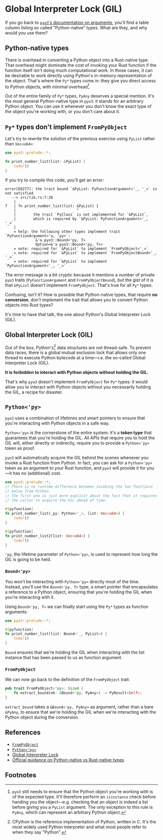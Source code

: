 # Global Interpreter Lock (GIL)

If you go back to [`pyo3`'s documentation on arguments](https://pyo3.rs/v0.23.3/conversions/tables#argument-types),
you'll find a table column listing so called "Python-native" types.
What are they, and why would you use them?

## Python-native types

There is overhead in converting a Python object into a Rust-native type.\
That overhead might dominate the cost of invoking your Rust function if the function itself isn't doing much
computational work. In those cases, it can be desirable to work directly using Python's in-memory representation of the object.
That's where the `Py*` types come in: they give you direct access to Python objects, with minimal overhead[^type-check].

Out of the entire family of `Py*` types, `PyAny` deserves a special mention.
It's the most general Python-native type in `pyo3`: it stands for an arbitrary Python object.
You can use it whenever you don't know the exact type of the object you're working with, or you don't care about it.

## `Py*` types don't implement `FromPyObject`

Let's try to rewrite the solution of the previous exercise using `PyList` rather than `Vec<u64>`:

```rust
use pyo3::prelude::*;

fn print_number_list(list: &PyList) {
    todo!()
}
```

If you try to compile this code, you'll get an error:

```text
error[E0277]: the trait bound `&PyList: PyFunctionArgument<'_, '_>` is not satisfied
   --> src/lib.rs:7:28
    |
7   | fn print_number_list(list: &PyList) {
    |                            ^ 
    |        the trait `PyClass` is not implemented for `&PyList`, 
    |        which is required by `&PyList: PyFunctionArgument<'_, '_>`
    |
    = help: the following other types implement trait `PyFunctionArgument<'a, 'py>`:
              &'a pyo3::Bound<'py, T>
              Option<&'a pyo3::Bound<'py, T>>
    = note: required for `&PyList` to implement `FromPyObject<'_>`
    = note: required for `&PyList` to implement `FromPyObjectBound<'_, '_>`
    = note: required for `&PyList` to implement `PyFunctionArgument<'_, '_>`
```

The error message is a bit cryptic because it mentions a number of private `pyo3` traits (`PyFunctionArgument` and
`FromPyObjectBound`), but the gist of it is that `&PyList` doesn't implement `FromPyObject`. That's
true for all `Py*` types.

Confusing, isn't it? How is possible that Python-native types, that require **no conversion**, don't implement the
trait that allows you to convert Python objects into Rust types?

It's time to have _that_ talk, the one about Python's Global Interpreter Lock (GIL).

## Global Interpreter Lock (GIL)

Out of the box, Python's[^cpython] data structures are not thread-safe. To prevent data races, there is a global
mutual exclusion lock that allows only one thread to execute Python bytecode at a time—i.e. the so-called
Global Interpreter Lock (GIL).

**It is forbidden to interact with Python objects without holding the GIL.**

That's why `pyo3` doesn't implement `FromPyObject` for `Py*` types: it would allow you to interact with Python objects
without you necessarily holding the GIL, a recipe for disaster.

## `Python<'py>`

`pyo3` uses a combination of lifetimes and smart pointers to ensure that you're interacting with Python objects
in a safe way.

`Python<'py>` is the cornerstone of the entire system: it's a **token type** that guarantees that you're holding the GIL.
All APIs that require you to hold the GIL will, either directly or indirectly, require you to provide a `Python<'py>`
token as proof.

`pyo3` will automatically acquire the GIL behind the scenes whenever you invoke a Rust function from Python. In fact,
you can ask for a `Python<'py>` token as an argument to your Rust function, and `pyo3` will provide it for you—it has
no (additional) cost.

```rust
use pyo3::prelude::*;
// There is no runtime difference between invoking the two functions
// below from Python.
// The first one is just more explicit about the fact that it requires
// the caller to acquire the GIL ahead of time.

#[pyfunction]
fn print_number_list(_py: Python<'_>, list: Vec<u64>) {
    todo!()
}

#[pyfunction]
fn print_number_list2(list: Vec<u64>) {
    todo!()
}
```

`'py`, the lifetime parameter of `Python<'py>`, is used to represent how long the GIL is going to be held.

### `Bound<'py>`

You won't be interacting with `Python<'py>` directly most of the time.\
Instead, you'll use the `Bound<'py, T>` type, a smart pointer that encapsulates a reference to a Python object, ensuring
that you're holding the GIL when you're interacting with it.

Using `Bound<'py, T>` we can finally start using the `Py*` types as function arguments:

```rust
use pyo3::prelude::*;

#[pyfunction]
fn print_number_list(list: Bound<'_, PyList>) {
    todo!()
}
```

`Bound` ensures that we're holding the GIL when interacting with the list instance that has been passed to us
as function argument.

### `FromPyObject`

We can now go back to the definition of the `FromPyObject` trait:

```rust
pub trait FromPyObject<'py>: Sized {
    fn extract_bound(ob: &Bound<'py, PyAny>) -> PyResult<Self>;
}
```

`extract_bound` takes a `&Bound<'py, PyAny>` as argument, rather than a bare `&PyAny`, to ensure that we're holding the GIL
when we're interacting with the Python object during the conversion.

## References

- [`FromPyObject`](https://docs.rs/pyo3/0.23.3/pyo3/conversion/trait.FromPyObject.html)
- [`Python<'py>`](https://docs.rs/pyo3/0.23.3/pyo3/marker/struct.Python.html)
- [Global Interpreter Lock](https://docs.python.org/3/c-api/init.html#thread-state-and-the-global-interpreter-lock)
- [Official guidance on Python-native vs Rust-native types](https://pyo3.rs/v0.23.3/conversions/tables#using-rust-library-types-vs-python-native-types)

## Footnotes

[^type-check]: `pyo3` still needs to ensure that the Python object you're working with is of the expected type.
It'll therefore perform an `isinstance` check before handing you the object—e.g.
checking that an object is indeed a list before giving you a `PyList` argument. The only exception to this rule
is `PyAny`, which can represent an arbitrary Python object.

[^cpython]: CPython is the reference implementation of Python, written in C.
It's the most widely used Python interpreter and what most people refer to when they say "Python".

